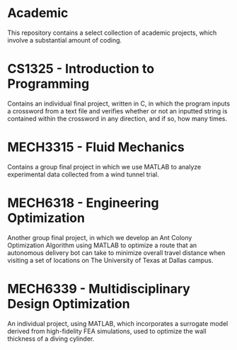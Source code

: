# Academic
This repository contains a select collection of academic projects, which involve a substantial amount of coding.

# CS1325 - Introduction to Programming
Contains an individual final project, written in C, in which the program inputs a crossword from a text file and verifies whether or not an inputted string is contained within the crossword in any direction, and if so, how many times.

# MECH3315 - Fluid Mechanics
Contains a group final project in which we use MATLAB to analyze experimental data collected from a wind tunnel trial.

# MECH6318 - Engineering Optimization
Another group final project, in which we develop an Ant Colony Optimization Algorithm using MATLAB to optimize a route that an autonomous delivery bot can take to minimize overall travel distance when visiting a set of locations on The University of Texas at Dallas campus.

# MECH6339 - Multidisciplinary Design Optimization
An individual project, using MATLAB, which incorporates a surrogate model derived from high-fidelity FEA simulations, used to optimize the wall thickness of a diving cylinder.
